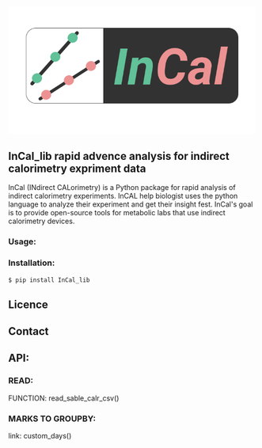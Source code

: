 <img src="https://github.com/barel-mishal/incal_lib/blob/main/photos/logo.png?raw=true" width="500" height="257.2">

## InCal_lib rapid advence analysis for indirect calorimetry expriment data

InCal (INdirect CALorimetry) is a Python package for rapid analysis of indirect calorimetry experiments. InCAL help biologist uses the python language to analyze their experiment and get their insight fest.
InCal's goal is to provide open-source tools for metabolic labs that use indirect calorimetry devices.

### Usage:

### Installation:

```
$ pip install InCal_lib
```

## Licence

## Contact

## API:

### READ:

FUNCTION: read_sable_calr_csv()

### MARKS TO GROUPBY:

link: custom_days()
